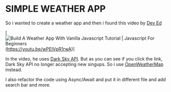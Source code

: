 # SIMPLE WEATHER APP

So i wanted to create a weather app and then i found this video by [Dev Ed](https://www.youtube.com/channel/UClb90NQQcskPUGDIXsQEz5Q)

[![Build A Weather App With Vanilla Javascript Tutorial | Javascript For Beginners](https://img.youtube.com/vi/wPElVpR1rwA/0.jpg)(https://youtu.be/wPElVpR1rwA)]

In the video, he uses [Dark Sky API](https://darksky.net/dev). But as you can see if you click the link, Dark Sky API no longer accepting new singups.
So i use [OpenWeatherMap](https://openweathermap.org/) instead.

I also refactor the code using Async/Await and put it in different file and add search bar and more.